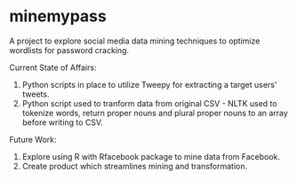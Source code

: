 # minemypass
A project to explore social media data mining techniques to optimize wordlists for password cracking.

Current State of Affairs:

1. Python scripts in place to utilize Tweepy for extracting a target users' tweets.
2. Python script used to tranform data from original CSV - NLTK used to tokenize words, return proper nouns and plural proper nouns to an array before writing to CSV.

Future Work:

1. Explore using R with Rfacebook package to mine data from Facebook.
2. Create product which streamlines mining and transformation.
